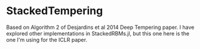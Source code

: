 # StackedTempering

Based on Algorithm 2 of Desjardins et al 2014 Deep Tempering paper. I have explored other implementations in StackedRBMs.jl, but this one here is the one I'm using for the ICLR paper.